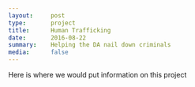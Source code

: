 ```yaml
---
layout:     post
type:		project
title:      Human Trafficking
date:       2016-08-22
summary:    Helping the DA nail down criminals
media: 		false
---
```

Here is where we would put information on this project

